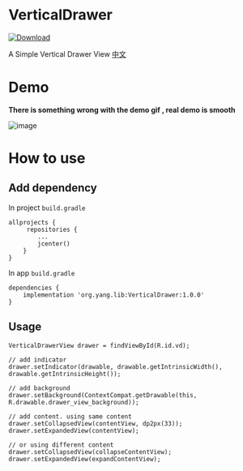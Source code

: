 # VerticalDrawer

[ ![Download](https://api.bintray.com/packages/nianyiyang/maven/VerticalDrawer/images/download.svg?version=1.0.0) ](https://bintray.com/nianyiyang/maven/VerticalDrawer/1.0.0/link)

A Simple Vertical Drawer View [中文](https://github.com/NianyiYang/VerticalDrawer/blob/master/README_CN.md)

# Demo

**There is something wrong with the demo gif , real demo is smooth**

![image](https://github.com/NianyiYang/VerticalDrawer/blob/master/drawer.gif)

# How to use

## Add dependency

In project `build.gradle`

```
allprojects {
     repositories {
        ...
        jcenter()
    }
}
```

In app `build.gradle`

```
dependencies {
    implementation 'org.yang.lib:VerticalDrawer:1.0.0'
}
```

## Usage

```
VerticalDrawerView drawer = findViewById(R.id.vd);

// add indicator
drawer.setIndicator(drawable, drawable.getIntrinsicWidth(), drawable.getIntrinsicHeight());

// add background
drawer.setBackground(ContextCompat.getDrawable(this, R.drawable.drawer_view_background));

// add content. using same content
drawer.setCollapsedView(contentView, dp2px(33));
drawer.setExpandedView(contentView);

// or using different content
drawer.setCollapsedView(collapseContentView);
drawer.setExpandedView(expandContentView);
```

